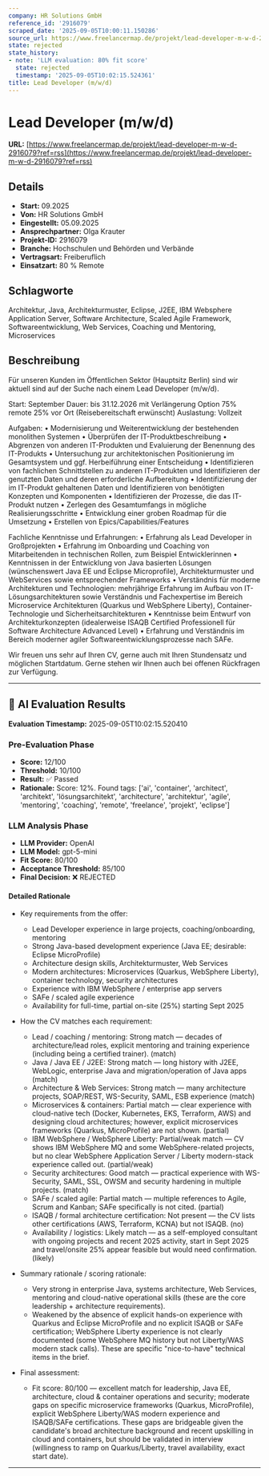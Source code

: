 ```yaml
---
company: HR Solutions GmbH
reference_id: '2916079'
scraped_date: '2025-09-05T10:00:11.150286'
source_url: https://www.freelancermap.de/projekt/lead-developer-m-w-d-2916079?ref=rss
state: rejected
state_history:
- note: 'LLM evaluation: 80% fit score'
  state: rejected
  timestamp: '2025-09-05T10:02:15.524361'
title: Lead Developer (m/w/d)
---
```



# Lead Developer (m/w/d)
**URL:** [https://www.freelancermap.de/projekt/lead-developer-m-w-d-2916079?ref=rss](https://www.freelancermap.de/projekt/lead-developer-m-w-d-2916079?ref=rss)
## Details
- **Start:** 09.2025
- **Von:** HR Solutions GmbH
- **Eingestellt:** 05.09.2025
- **Ansprechpartner:** Olga Krauter
- **Projekt-ID:** 2916079
- **Branche:** Hochschulen und Behörden und Verbände
- **Vertragsart:** Freiberuflich
- **Einsatzart:** 80
                                                % Remote

## Schlagworte
Architektur, Java, Architekturmuster, Eclipse, J2EE, IBM Websphere Application Server, Software Architecture, Scaled Agile Framework, Softwareentwicklung, Web Services, Coaching und Mentoring, Microservices

## Beschreibung
Für unseren Kunden im Öffentlichen Sektor (Hauptsitz Berlin) sind wir aktuell sind auf der Suche nach einem Lead Developer (m/w/d).

Start: September
Dauer: bis 31.12.2026 mit Verlängerung Option
75% remote 25% vor Ort (Reisebereitschaft erwünscht)
Auslastung: Vollzeit

Aufgaben:
• Modernisierung und Weiterentwicklung der bestehenden monolithen Systemen
• Überprüfen der IT-Produktbeschreibung
• Abgrenzen von anderen IT-Produkten und Evaluierung der Benennung des IT-Produkts
• Untersuchung zur architektonischen Positionierung im Gesamtsystem und ggf. Herbeiführung einer Entscheidung
• Identifizieren von fachlichen Schnittstellen zu anderen IT-Produkten und Identifizieren der genutzten Daten und deren erforderliche Aufbereitung
• Identifizierung der im IT-Produkt gehaltenen Daten und Identifizieren von benötigten Konzepten und Komponenten
• Identifizieren der Prozesse, die das IT-Produkt nutzen
• Zerlegen des Gesamtumfangs in mögliche Realisierungsschritte
• Entwicklung einer groben Roadmap für die Umsetzung
• Erstellen von Epics/Capabilities/Features

Fachliche Kenntnisse und Erfahrungen:
• Erfahrung als Lead Developer in Großprojekten
• Erfahrung im Onboarding und Coaching von Mitarbeitenden in technischen Rollen, zum Beispiel Entwicklerinnen
• Kenntnissen in der Entwicklung von Java basierten Lösungen (wünschenswert Java EE und Eclipse Microprofile), Architekturmuster und WebServices sowie entsprechender Frameworks
• Verständnis für moderne Architekturen und Technologien: mehrjährige Erfahrung im Aufbau von IT-Lösungsarchitekturen sowie Verständnis und Fachexpertise im Bereich Microservice Architekturen (Quarkus und WebSphere Liberty), Container-Technologie und Sicherheitsarchitekturen
• Kenntnisse beim Entwurf von Architekturkonzepten (idealerweise ISAQB Certified Professionell für Software Architecture Advanced Level)
• Erfahrung und Verständnis im Bereich moderner agiler Softwareentwicklungsprozesse nach SAFe.

Wir freuen uns sehr auf Ihren CV, gerne auch mit Ihren Stundensatz und möglichen Startdatum.
Gerne stehen wir Ihnen auch bei offenen Rückfragen zur Verfügung.

---

## 🤖 AI Evaluation Results

**Evaluation Timestamp:** 2025-09-05T10:02:15.520410

### Pre-Evaluation Phase
- **Score:** 12/100
- **Threshold:** 10/100
- **Result:** ✅ Passed
- **Rationale:** Score: 12%. Found tags: ['ai', 'container', 'architect', 'architekt', 'lösungsarchitekt', 'architecture', 'architektur', 'agile', 'mentoring', 'coaching', 'remote', 'freelance', 'projekt', 'eclipse']

### LLM Analysis Phase
- **LLM Provider:** OpenAI
- **LLM Model:** gpt-5-mini
- **Fit Score:** 80/100
- **Acceptance Threshold:** 85/100
- **Final Decision:** ❌ REJECTED

#### Detailed Rationale
- Key requirements from the offer:
  - Lead Developer experience in large projects, coaching/onboarding, mentoring
  - Strong Java-based development experience (Java EE; desirable: Eclipse MicroProfile)
  - Architecture design skills, Architekturmuster, Web Services
  - Modern architectures: Microservices (Quarkus, WebSphere Liberty), container technology, security architectures
  - Experience with IBM WebSphere / enterprise app servers
  - SAFe / scaled agile experience
  - Availability for full-time, partial on-site (25%) starting Sept 2025

- How the CV matches each requirement:
  - Lead / coaching / mentoring: Strong match — decades of architecture/lead roles, explicit mentoring and training experience (including being a certified trainer). (match)
  - Java / Java EE / J2EE: Strong match — long history with J2EE, WebLogic, enterprise Java and migration/operation of Java apps (match)
  - Architecture & Web Services: Strong match — many architecture projects, SOAP/REST, WS-Security, SAML, ESB experience (match)
  - Microservices & containers: Partial match — clear experience with cloud-native tech (Docker, Kubernetes, EKS, Terraform, AWS) and designing cloud architectures; however, explicit microservices frameworks (Quarkus, MicroProfile) are not shown. (partial)
  - IBM WebSphere / WebSphere Liberty: Partial/weak match — CV shows IBM WebSphere MQ and some WebSphere-related projects, but no clear WebSphere Application Server / Liberty modern-stack experience called out. (partial/weak)
  - Security architectures: Good match — practical experience with WS-Security, SAML, SSL, OWSM and security hardening in multiple projects. (match)
  - SAFe / scaled agile: Partial match — multiple references to Agile, Scrum and Kanban; SAFe specifically is not cited. (partial)
  - ISAQB / formal architecture certification: Not present — the CV lists other certifications (AWS, Terraform, KCNA) but not ISAQB. (no)
  - Availability / logistics: Likely match — as a self-employed consultant with ongoing projects and recent 2025 activity, start in Sept 2025 and travel/onsite 25% appear feasible but would need confirmation. (likely)

- Summary rationale / scoring rationale:
  - Very strong in enterprise Java, systems architecture, Web Services, mentoring and cloud-native operational skills (these are the core leadership + architecture requirements).
  - Weakened by the absence of explicit hands-on experience with Quarkus and Eclipse MicroProfile and no explicit ISAQB or SAFe certification; WebSphere Liberty experience is not clearly documented (some WebSphere MQ history but not Liberty/WAS modern stack calls). These are specific "nice-to-have" technical items in the brief.

- Final assessment:
  - Fit score: 80/100 — excellent match for leadership, Java EE, architecture, cloud & container operations and security; moderate gaps on specific microservice frameworks (Quarkus, MicroProfile), explicit WebSphere Liberty/WAS modern experience and ISAQB/SAFe certifications. These gaps are bridgeable given the candidate's broad architecture background and recent upskilling in cloud and containers, but should be validated in interview (willingness to ramp on Quarkus/Liberty, travel availability, exact start date).

---
